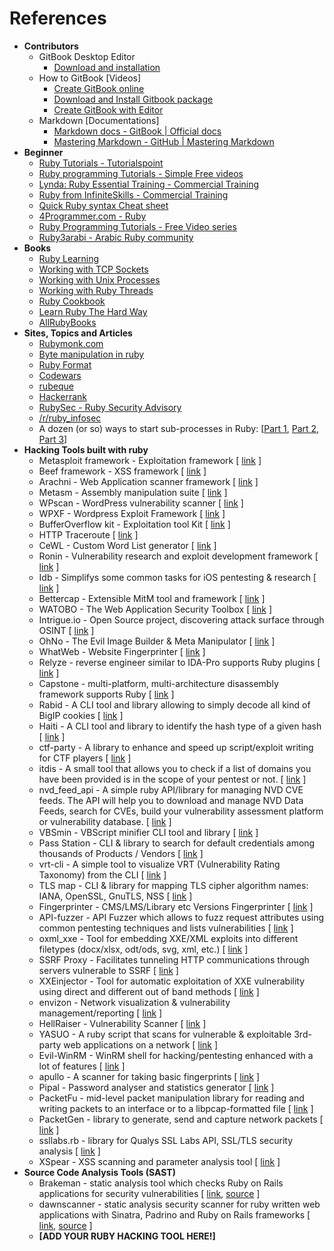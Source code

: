 # References

* **Contributors**
  * GitBook Desktop Editor
    * [Download and installation](https://www.gitbook.com/editor)
  * How to GitBook \[Videos\]
    * [Create GitBook online](https://www.youtube.com/watch?v=kdpfRLpu0FQ)
    * [Download and Install Gitbook package](https://www.gitbook.com/editor)
    * [Create GitBook with Editor](https://www.youtube.com/watch?v=IkV2HQLAKHY)
  * Markdown \[Documentations\]
    * [Markdown docs - GitBook \| Official docs](http://help.gitbook.com/format/markdown.html)
    * [Mastering Markdown - GitHub \| Mastering Markdown](https://guides.github.com/features/mastering-markdown/)
* **Beginner**
  * [Ruby Tutorials - Tutorialspoint](http://www.tutorialspoint.com/ruby/)
  * [Ruby programming Tutorials - Simple Free videos](https://www.thenewboston.com/videos.php?cat=50)
  * [Lynda: Ruby Essential Training - Commercial Training](https://www.youtube.com/playlist?list=PLFI1RBqfVaOrMxWjIuFXbtGYtdmezgap3)
  * [Ruby from InfiniteSkills - Commercial Training](https://www.youtube.com/playlist?list=PLFI1RBqfVaOqvspvlnwS_ECczfRXnJee2)
  * [Quick Ruby syntax Cheat sheet](http://overapi.com/ruby/)
  * [4Programmer.com - Ruby](http://4programmer.com/ruby)
  * [Ruby Programming Tutorials - Free Video series](https://www.youtube.com/playlist?list=PLMK2xMz5H5Zv8eC8b4K6tMaE1-Z9FgSOp)
  * [Ruby3arabi - Arabic Ruby community](http://ruby3arabi.com/)
* **Books**
  * [Ruby Learning](http://rubylearning.com/satishtalim/tutorial.html)
  * [Working with TCP Sockets](http://www.jstorimer.com/products/working-with-tcp-sockets)
  * [Working with Unix Processes](http://www.jstorimer.com/products/working-with-unix-processes)
  * [Working with Ruby Threads](http://www.jstorimer.com/products/working-with-ruby-threads)
  * [Ruby Cookbook](http://shop.oreilly.com/product/9780596523695.do)
  * [Learn Ruby The Hard Way](http://learnrubythehardway.org/book/)
  * [AllRubyBooks](http://www.allrubybooks.com/)
* **Sites, Topics and Articles**
  * [Rubymonk.com](https://rubymonk.com/)
  * [Byte manipulation in ruby](http://www.happybearsoftware.com/byte-manipulation-in-ruby.html)
  * [Ruby Format](http://www.dotnetperls.com/format)
  * [Codewars](http://www.codewars.com/?language=ruby)
  * [rubeque](http://www.rubeque.com/)
  * [Hackerrank](https://www.hackerrank.com/)
  * [RubySec - Ruby Security Advisory](http://rubysec.com/)
  * [/r/ruby\_infosec](https://www.reddit.com/r/ruby_infosec)
  * A dozen \(or so\) ways to start sub-processes in Ruby: \[[Part 1](https://devver.wordpress.com/2009/06/30/a-dozen-or-so-ways-to-start-sub-processes-in-ruby-part-1/), [Part 2](https://devver.wordpress.com/2009/07/13/a-dozen-or-so-ways-to-start-sub-processes-in-ruby-part-2/), [Part 3](https://devver.wordpress.com/2009/10/12/ruby-subprocesses-part_3/)\]
* **Hacking Tools built with ruby**
  * Metasploit framework - Exploitation framework \[ [link](https://github.com/rapid7/metasploit-framework) \]
  * Beef framework - XSS framework \[ [link](http://beefproject.com/) \]
  * Arachni - Web Application scanner framework \[ [link](http://www.arachni-scanner.com/) \]
  * Metasm - Assembly manipulation suite \[ [link](https://github.com/jjyg/metasm) \]
  * WPscan - WordPress vulnerability scanner \[ [link](http://wpscan.org) \]
  * WPXF - Wordpress Exploit Framework \[ [link](http://www.getwpxf.com/) \]
  * BufferOverflow kit - Exploitation tool Kit \[ [link](https://github.com/KINGSABRI/BufferOverflow-Kit) \]
  * HTTP Traceroute \[ [link](https://digi.ninja/projects/http_traceroute.php) \]
  * CeWL - Custom Word List generator \[ [link](https://digi.ninja/projects/cewl.php) \]
  * Ronin - Vulnerability research and exploit development framework \[ [link](https://ronin-rb.dev/) \]
  * Idb - Simplifys some common tasks for iOS pentesting & research \[ [link](https://github.com/dmayer/idb) \]
  * Bettercap - Extensible MitM tool and framework \[ [link](https://www.bettercap.org/) \]
  * WATOBO - The Web Application Security Toolbox \[ [link](http://watobo.sourceforge.net/) \]
  * Intrigue.io - Open Source project, discovering attack surface through OSINT \[ [link](https://intrigue.io/) \]
  * OhNo - The Evil Image Builder & Meta Manipulator \[ [link](https://github.com/Hood3dRob1n/OhNo) \]
  * WhatWeb - Website Fingerprinter \[ [link](https://github.com/urbanadventurer/WhatWeb) \]
  * Relyze - reverse engineer similar to IDA-Pro supports Ruby plugins \[ [link](https://www.relyze.com/) \]
  * Capstone - multi-platform, multi-architecture disassembly framework supports Ruby \[ [link](http://www.capstone-engine.org/) \]
  * Rabid - A CLI tool and library allowing to simply decode all kind of BigIP cookies \[ [link](https://github.com/noraj/rabid) \]
  * Haiti - A CLI tool and library to identify the hash type of a given hash \[ [link](https://github.com/noraj/haiti) \]
  * ctf-party - A library to enhance and speed up script/exploit writing for CTF players \[ [link](https://github.com/noraj/ctf-party) \]
  * itdis - A small tool that allows you to check if a list of domains you have been provided is in the scope of your pentest or not. \[ [link](https://gitlab.com/noraj/itdis) \]
  * nvd\_feed\_api - A simple ruby API/library for managing NVD CVE feeds. The API will help you to download and manage NVD Data Feeds, search for CVEs, build your vulnerability assessment platform or vulnerability database. \[ [link](https://gitlab.com/noraj/nvd_api) \]
  * VBSmin - VBScript minifier CLI tool and library \[ [link](https://github.com/noraj/vbsmin) \]
  * Pass Station - CLI & library to search for default credentials among thousands of Products / Vendors \[ [link](https://github.com/sec-it/pass-station) \]
  * vrt-cli - A simple tool to visualize VRT \(Vulnerability Rating Taxonomy\) from the CLI \[ [link](https://github.com/noraj/vrt-cli) \]
  * TLS map - CLI & library for mapping TLS cipher algorithm names: IANA, OpenSSL, GnuTLS, NSS \[ [link](https://github.com/sec-it/tls-map) \]
  * Fingerprinter - CMS/LMS/Library etc Versions Fingerprinter \[ [link](https://github.com/erwanlr/Fingerprinter) \]
  * API-fuzzer - API Fuzzer which allows to fuzz request attributes using common pentesting techniques and lists vulnerabilities \[ [link](https://github.com/Fuzzapi/API-fuzzer) \]
  * oxml\_xxe - Tool for embedding XXE/XML exploits into different filetypes \(docx/xlsx, odt/ods, svg, xml, etc.\) \[ [link](https://github.com/BuffaloWill/oxml_xxe) \]
  * SSRF Proxy - Facilitates tunneling HTTP communications through servers vulnerable to SSRF \[ [link](https://github.com/bcoles/ssrf_proxy) \]
  * XXEinjector - Tool for automatic exploitation of XXE vulnerability using direct and different out of band methods \[ [link](https://github.com/enjoiz/XXEinjector) \]
  * envizon - Network visualization & vulnerability management/reporting \[ [link](https://github.com/evait-security/envizon) \]
  * HellRaiser - Vulnerability Scanner \[ [link](https://github.com/m0nad/HellRaiser) \]
  * YASUO - A ruby script that scans for vulnerable & exploitable 3rd-party web applications on a network \[ [link](https://github.com/0xsauby/yasuo) \]
  * Evil-WinRM - WinRM shell for hacking/pentesting enhanced with a lot of features \[ [link](https://github.com/Hackplayers/evil-winrm) \]
  * apullo - A scanner for taking basic fingerprints \[ [link](https://github.com/ninoseki/apullo) \]
  * Pipal - Password analyser and statistics generator \[ [link](https://github.com/digininja/pipal) \]
  * PacketFu - mid-level packet manipulation library for reading and writing packets to an interface or to a libpcap-formatted file \[ [link](https://github.com/packetfu/packetfu) \]
  * PacketGen - library to generate, send and capture network packets \[ [link](https://github.com/sdaubert/packetgen) \]
  * ssllabs.rb - library for Qualys SSL Labs API, SSL/TLS security analysis \[ [link](https://github.com/Shopify/ssllabs.rb) \]
  * XSpear - XSS scanning and parameter analysis tool \[ [link](https://github.com/hahwul/XSpear) \]
* **Source Code Analysis Tools (SAST)**
  * Brakeman - static analysis tool which checks Ruby on Rails applications for security vulnerabilities \[ [link](https://brakemanscanner.org/), [source](https://github.com/presidentbeef/brakeman) \]
  * dawnscanner - static analysis security scanner for ruby written web applications with Sinatra, Padrino and Ruby on Rails frameworks \[ [link](https://dawnscanner.org/), [source](https://github.com/thesp0nge/dawnscanner) \]
  * **\[**ADD YOUR RUBY HACKING TOOL HERE!**\]**


